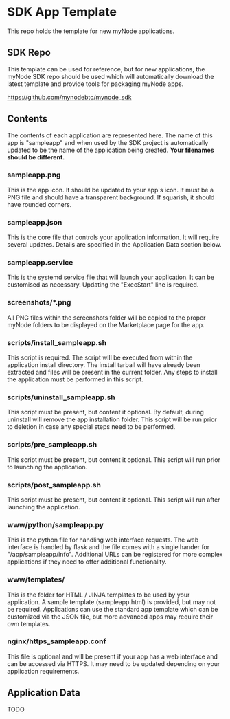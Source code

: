 # SDK App Template
This repo holds the template for new myNode applications.

## SDK Repo
This template can be used for reference, but for new applications, the myNode SDK repo should be used which will automatically download the latest template and provide tools for packaging myNode apps.

https://github.com/mynodebtc/mynode_sdk

## Contents

The contents of each application are represented here. The name of this app is "sampleapp" and when used by the SDK project is automatically updated to be the name of the application being created. **Your filenames should be different.**

### sampleapp.png
This is the app icon. It should be updated to your app's icon. It must be a PNG file and should have a transparent background. If squarish, it should have rounded corners.

### sampleapp.json
This is the core file that controls your application information. It will require several updates. Details are specified in the Application Data section below.

### sampleapp.service
This is the systemd service file that will launch your application. It can be customised as necessary. Updating the "ExecStart" line is required.

### screenshots/*.png
All PNG files within the screenshots folder will be copied to the proper myNode folders to be displayed on the Marketplace page for the app.

### scripts/install_sampleapp.sh
This script is required. The script will be executed from within the application install directory. The install tarball will have already been extracted and files will be present in the current folder. Any steps to install the application must be performed in this script.

### scripts/uninstall_sampleapp.sh
This script must be present, but content it optional. By default, during uninstall will remove the app installation folder. This script will be run prior to deletion in case any special steps need to be performed.

### scripts/pre_sampleapp.sh
This script must be present, but content it optional. This script will run prior to launching the application.

### scripts/post_sampleapp.sh
This script must be present, but content it optional. This script will run after launching the application.

### www/python/sampleapp.py
This is the python file for handling web interface requests. The web interface is handled by flask and the file comes with a single hander for "/app/sampleapp/info". Additional URLs can be registered for more complex applications if they need to offer additional functionality.

### www/templates/
This is the folder for HTML / JINJA templates to be used by your application. A sample template (sampleapp.html) is provided, but may not be required. Applications can use the standard app template which can be customized via the JSON file, but more advanced apps may require their own templates.

### nginx/https_sampleapp.conf
This file is optional and will be present if your app has a web interface and can be accessed via HTTPS. It may need to be updated depending on your application requirements.

## Application Data

TODO